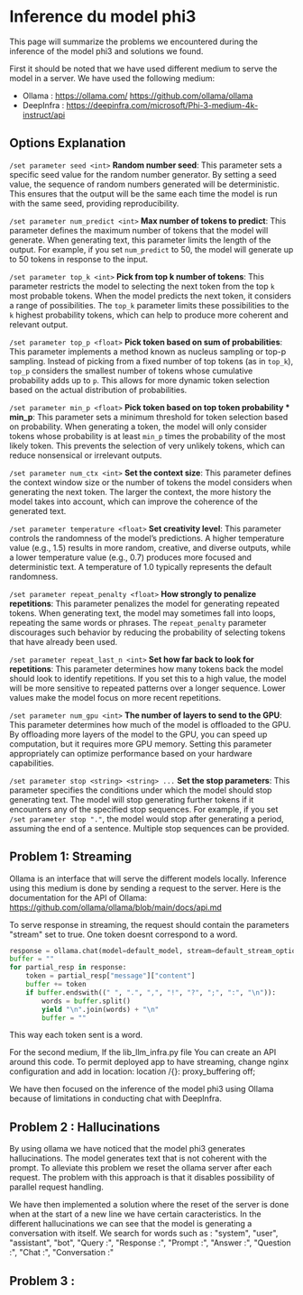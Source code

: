 # Inference du model phi3
This page will summarize the problems we encountered during the inference of the model phi3 and solutions we found.

First it should be noted that we have used different medium to serve the model in a server. We have used the following medium:
- Ollama : https://ollama.com/   https://github.com/ollama/ollama
- DeepInfra : https://deepinfra.com/microsoft/Phi-3-medium-4k-instruct/api

## Options Explanation

`/set parameter seed <int>`
**Random number seed**: This parameter sets a specific seed value for the random number generator. By setting a seed value, the sequence of random numbers generated will be deterministic. This ensures that the output will be the same each time the model is run with the same seed, providing reproducibility.

`/set parameter num_predict <int>`
**Max number of tokens to predict**: This parameter defines the maximum number of tokens that the model will generate. When generating text, this parameter limits the length of the output. For example, if you set `num_predict` to 50, the model will generate up to 50 tokens in response to the input.

`/set parameter top_k <int>`
**Pick from top k number of tokens**: This parameter restricts the model to selecting the next token from the top `k` most probable tokens. When the model predicts the next token, it considers a range of possibilities. The `top_k` parameter limits these possibilities to the `k` highest probability tokens, which can help to produce more coherent and relevant output.

`/set parameter top_p <float>`
**Pick token based on sum of probabilities**: This parameter implements a method known as nucleus sampling or top-p sampling. Instead of picking from a fixed number of top tokens (as in `top_k`), `top_p` considers the smallest number of tokens whose cumulative probability adds up to `p`. This allows for more dynamic token selection based on the actual distribution of probabilities.

`/set parameter min_p <float>`
**Pick token based on top token probability * min_p**: This parameter sets a minimum threshold for token selection based on probability. When generating a token, the model will only consider tokens whose probability is at least `min_p` times the probability of the most likely token. This prevents the selection of very unlikely tokens, which can reduce nonsensical or irrelevant outputs.

`/set parameter num_ctx <int>`
**Set the context size**: This parameter defines the context window size or the number of tokens the model considers when generating the next token. The larger the context, the more history the model takes into account, which can improve the coherence of the generated text.

`/set parameter temperature <float>`
**Set creativity level**: This parameter controls the randomness of the model’s predictions. A higher temperature value (e.g., 1.5) results in more random, creative, and diverse outputs, while a lower temperature value (e.g., 0.7) produces more focused and deterministic text. A temperature of 1.0 typically represents the default randomness.

`/set parameter repeat_penalty <float>`
**How strongly to penalize repetitions**: This parameter penalizes the model for generating repeated tokens. When generating text, the model may sometimes fall into loops, repeating the same words or phrases. The `repeat_penalty` parameter discourages such behavior by reducing the probability of selecting tokens that have already been used.

`/set parameter repeat_last_n <int>`
**Set how far back to look for repetitions**: This parameter determines how many tokens back the model should look to identify repetitions. If you set this to a high value, the model will be more sensitive to repeated patterns over a longer sequence. Lower values make the model focus on more recent repetitions.

`/set parameter num_gpu <int>`
**The number of layers to send to the GPU**: This parameter determines how much of the model is offloaded to the GPU. By offloading more layers of the model to the GPU, you can speed up computation, but it requires more GPU memory. Setting this parameter appropriately can optimize performance based on your hardware capabilities.

`/set parameter stop <string> <string> ...`
**Set the stop parameters**: This parameter specifies the conditions under which the model should stop generating text. The model will stop generating further tokens if it encounters any of the specified stop sequences. For example, if you set `/set parameter stop "."`, the model would stop after generating a period, assuming the end of a sentence. Multiple stop sequences can be provided.

## Problem 1: Streaming
Ollama is an interface that will serve the different models locally.
Inference using this medium is done by sending a request to the server.
Here is the documentation for the API of Ollama: https://github.com/ollama/ollama/blob/main/docs/api.md

To serve response in streaming, the request should contain the parameters "stream" set to true.
One token doesnt correspond to a word.
```py
response = ollama.chat(model=default_model, stream=default_stream_option, messages=messages, options=default_options)
buffer = ""
for partial_resp in response:
    token = partial_resp["message"]["content"]
    buffer += token
    if buffer.endswith((" ", ".", ",", "!", "?", ";", ":", "\n")):
        words = buffer.split()
        yield "\n".join(words) + "\n"
        buffer = ""
```
This way each token sent is a word.

For the second medium, lf the lib_llm_infra.py file
You can create an API around this code.
To permit deployed app to have streaming, change nginx configuration and add in location:
location /{}: proxy_buffering off;

We have then focused on the inference of the model phi3 using Ollama because of limitations in conducting chat with DeepInfra.


## Problem 2 : Hallucinations

By using ollama we have noticed that the model phi3 generates hallucinations.
The model generates text that is not coherent with the prompt. To alleviate this problem we reset the ollama server after each request.
The problem with this approach is that it disables possibility of parallel request handling.

We have then implemented a solution where the reset of the server is done when at the start of a new line we have certain caracteristics.
In the different hallucinations we can see that the model is generating a conversation with itself.
We search for words such as : "system", "user", "assistant", "bot", "Query :", "Response :", "Prompt :", "Answer :", "Question :", "Chat :", "Conversation :"


## Problem 3 : 
